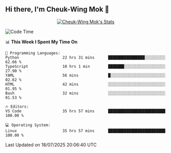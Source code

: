 ## Hi there, I'm Cheuk-Wing Mok 👋

<!--
**mozro0327/mozro0327** is a ✨ _special_ ✨ repository because its `README.md` (this file) appears on your GitHub profile.

Here are some ideas to get you started:

- 🔭 I’m currently working on ...
- 🌱 I’m currently learning ...
- 👯 I’m looking to collaborate on ...
- 🤔 I’m looking for help with ...
- 💬 Ask me about ...
- 📫 How to reach me: ...
- 😄 Pronouns: ...
- ⚡ Fun fact: ...
-->

<p align="center">
  <a href="https://github.com/mozro0327" class="rich-diff-level-one">
    <img src="https://github-readme-stats.vercel.app/api?username=mozro0327&title_color=333&text_color=777" alt="Cheuk-Wing Mok's Stats" >
    <!-- &hide=issues
    <img src="https://github-readme-stats.vercel.app/api?username=mozro0327&hide=issues&title_color=333&text_color=777" alt="Cheuk-Wing Mok's Stats" >
    -->
  </a>
</p>

<!--START_SECTION:waka-->
![Code Time](http://img.shields.io/badge/Code%20Time-3%2C612%20hrs%2031%20mins-blue)

📊 **This Week I Spent My Time On** 

```text
💬 Programming Languages: 
Python                   22 hrs 31 mins      ████████████████░░░░░░░░░   62.66 % 
TypeScript               10 hrs 1 min        ███████░░░░░░░░░░░░░░░░░░   27.90 % 
YAML                     56 mins             █░░░░░░░░░░░░░░░░░░░░░░░░   02.62 % 
HTML                     42 mins             ░░░░░░░░░░░░░░░░░░░░░░░░░   01.95 % 
Bash                     32 mins             ░░░░░░░░░░░░░░░░░░░░░░░░░   01.53 % 

🔥 Editors: 
VS Code                  35 hrs 57 mins      █████████████████████████   100.00 % 

💻 Operating System: 
Linux                    35 hrs 57 mins      █████████████████████████   100.00 % 
```


 Last Updated on 18/07/2025 20:06:40 UTC
<!--END_SECTION:waka-->
